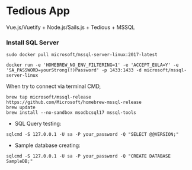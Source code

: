 # Tedious App

Vue.js/Vuetify + Node.js/Sails.js + Tedious + MSSQL


### Install SQL Server
```sudo docker pull microsoft/mssql-server-linux:2017-latest```

```docker run -e 'HOMEBREW_NO_ENV_FILTERING=1' -e 'ACCEPT_EULA=Y' -e 'SA_PASSWORD=yourStrong(!)Password' -p 1433:1433 -d microsoft/mssql-server-linux```

When try to connect via terminal CMD, 
```
brew tap microsoft/mssql-release https://github.com/Microsoft/homebrew-mssql-release
brew update
brew install --no-sandbox msodbcsql17 mssql-tools
```
-  SQL Query testing:

 ```sqlcmd -S 127.0.0.1 -U sa -P your_password -Q "SELECT @@VERSION;"```

- Sample database creating:

```
sqlcmd -S 127.0.0.1 -U sa -P your_password -Q "CREATE DATABASE SampleDB;"
```
